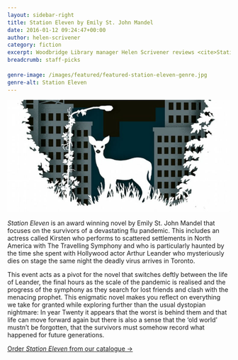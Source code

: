 ```yaml
---
layout: sidebar-right
title: Station Eleven by Emily St. John Mandel
date: 2016-01-12 09:24:47+00:00
author: helen-scrivener
category: fiction
excerpt: Woodbridge Library manager Helen Scrivener reviews <cite>Station Eleven</cite> by Emily St. John Mandel.
breadcrumb: staff-picks

genre-image: /images/featured/featured-station-eleven-genre.jpg
genre-alt: Station Eleven
---
```


![Station eleven by Emily St. John Mandel](/images/featured/featured-station-eleven.jpg)

<cite>Station Eleven</cite> is an award winning novel by Emily St. John Mandel that focuses on the survivors of a devastating flu pandemic. This includes an actress called Kirsten who performs to scattered settlements in North America with The Travelling Symphony and who is particularly haunted by the time she spent with Hollywood actor Arthur Leander who mysteriously dies on stage the same night the deadly virus arrives in Toronto.

This event acts as a pivot for the novel that switches deftly between the life of Leander, the final hours as the scale of the pandemic is realised and the progress of the symphony as they search for lost friends and clash with the menacing prophet. This enigmatic novel makes you reflect on everything we take for granted while exploring further than the usual dystopian nightmare: In year Twenty it appears that the worst is behind them and that life can move forward again but there is also a sense that the ‘old world’ mustn’t be forgotten, that the survivors must somehow record what happened for future generations.

[Order <cite>Station Eleven</cite> from our catalogue →](https://suffolk.spydus.co.uk/cgi-bin/spydus.exe/ENQ/OPAC/BIBENQ/26687100?QRY=CTIBIB%3C%20IRN(39947780)&QRYTEXT=Station%20eleven)
